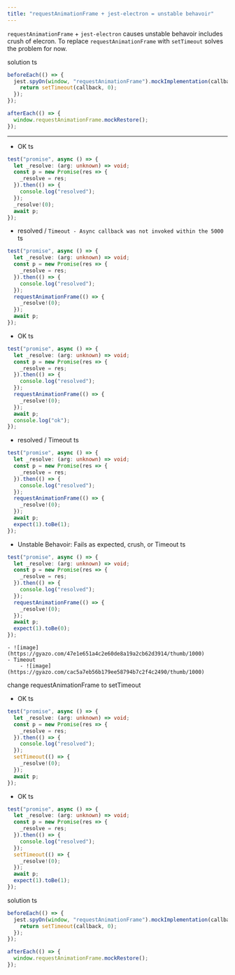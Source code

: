 ```yaml
---
title: "requestAnimationFrame + jest-electron = unstable behavoir"
---
```


`requestAnimationFrame` + `jest-electron` causes unstable behavoir includes crush of elecron.
To replace `requestAnimationFrame` with `setTimeout` solves the problem for now.

solution
ts

```typescript
beforeEach(() => {
  jest.spyOn(window, "requestAnimationFrame").mockImplementation(callback => {
    return setTimeout(callback, 0);
  });
});

afterEach(() => {
  window.requestAnimationFrame.mockRestore();
});
```



-----
- OK
ts

```typescript
test("promise", async () => {
  let _resolve: (arg: unknown) => void;
  const p = new Promise(res => {
    _resolve = res;
  }).then(() => {
    console.log("resolved");
  });
  _resolve!(0);
  await p;
});
```

- resolved / `Timeout - Async callback was not invoked within the 5000`
ts

```typescript
test("promise", async () => {
  let _resolve: (arg: unknown) => void;
  const p = new Promise(res => {
    _resolve = res;
  }).then(() => {
    console.log("resolved");
  });
  requestAnimationFrame(() => {
    _resolve!(0);
  });
  await p;
});
```

- OK
ts

```typescript
test("promise", async () => {
  let _resolve: (arg: unknown) => void;
  const p = new Promise(res => {
    _resolve = res;
  }).then(() => {
    console.log("resolved");
  });
  requestAnimationFrame(() => {
    _resolve!(0);
  });
  await p;
  console.log("ok");
});
```

- resolved / Timeout
ts

```typescript
test("promise", async () => {
  let _resolve: (arg: unknown) => void;
  const p = new Promise(res => {
    _resolve = res;
  }).then(() => {
    console.log("resolved");
  });
  requestAnimationFrame(() => {
    _resolve!(0);
  });
  await p;
  expect(1).toBe(1);
});
```


- Unstable Behavoir: Fails as expected, crush, or Timeout
ts

```typescript
test("promise", async () => {
  let _resolve: (arg: unknown) => void;
  const p = new Promise(res => {
    _resolve = res;
  }).then(() => {
    console.log("resolved");
  });
  requestAnimationFrame(() => {
    _resolve!(0);
  });
  await p;
  expect(1).toBe(0);
});
```

    - ![image](https://gyazo.com/47e1e651a4c2e60de8a19a2cb62d3914/thumb/1000)
    - Timeout
        - ![image](https://gyazo.com/cac5a7eb56b179ee58794b7c2f4c2490/thumb/1000)

change requestAnimationFrame to setTimeout
- OK
ts

```typescript
test("promise", async () => {
  let _resolve: (arg: unknown) => void;
  const p = new Promise(res => {
    _resolve = res;
  }).then(() => {
    console.log("resolved");
  });
  setTimeout(() => {
    _resolve!(0);
  });
  await p;
});
```

- OK
ts

```typescript
test("promise", async () => {
  let _resolve: (arg: unknown) => void;
  const p = new Promise(res => {
    _resolve = res;
  }).then(() => {
    console.log("resolved");
  });
  setTimeout(() => {
    _resolve!(0);
  });
  await p;
  expect(1).toBe(1);
});
```


solution
ts

```typescript
beforeEach(() => {
  jest.spyOn(window, "requestAnimationFrame").mockImplementation(callback => {
    return setTimeout(callback, 0);
  });
});

afterEach(() => {
  window.requestAnimationFrame.mockRestore();
});
```


